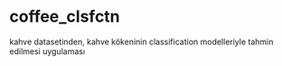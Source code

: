 # coffee_clsfctn
kahve datasetinden, kahve kökeninin classification modelleriyle tahmin edilmesi uygulaması
